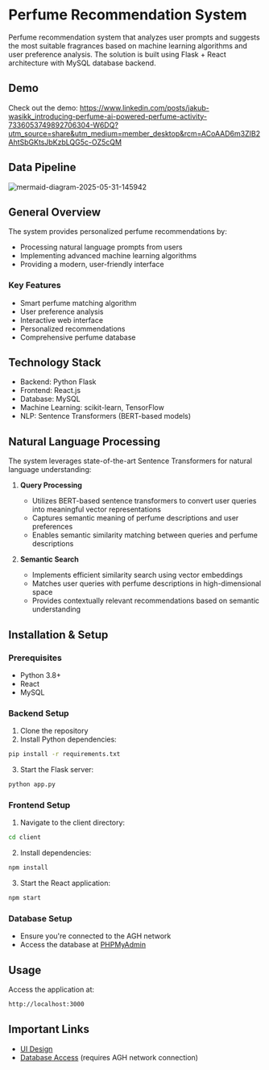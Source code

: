 # Perfume Recommendation System

Perfume recommendation system that analyzes user prompts and suggests the most suitable fragrances based on machine learning algorithms and user preference analysis. The solution is built using Flask + React architecture with MySQL database backend.

## Demo
Check out the demo: https://www.linkedin.com/posts/jakub-wasikk_introducing-perfume-ai-powered-perfume-activity-7336053749892706304-W6DQ?utm_source=share&utm_medium=member_desktop&rcm=ACoAAD6m3ZIB2AhtSbGKtsJbKzbLQG5c-OZ5cQM

## Data Pipeline

![mermaid-diagram-2025-05-31-145942](https://github.com/user-attachments/assets/810054c5-2803-48cc-8fd5-da4300872820)

## General Overview

The system provides personalized perfume recommendations by:
- Processing natural language prompts from users
- Implementing advanced machine learning algorithms
- Providing a modern, user-friendly interface

### Key Features
- Smart perfume matching algorithm
- User preference analysis
- Interactive web interface
- Personalized recommendations
- Comprehensive perfume database

## Technology Stack
- Backend: Python Flask
- Frontend: React.js
- Database: MySQL
- Machine Learning: scikit-learn, TensorFlow
- NLP: Sentence Transformers (BERT-based models)

## Natural Language Processing

The system leverages state-of-the-art Sentence Transformers for natural language understanding:

1. **Query Processing**
   - Utilizes BERT-based sentence transformers to convert user queries into meaningful vector representations
   - Captures semantic meaning of perfume descriptions and user preferences
   - Enables semantic similarity matching between queries and perfume descriptions

2. **Semantic Search**
   - Implements efficient similarity search using vector embeddings
   - Matches user queries with perfume descriptions in high-dimensional space
   - Provides contextually relevant recommendations based on semantic understanding

## Installation & Setup

### Prerequisites
- Python 3.8+
- React
- MySQL

### Backend Setup
1. Clone the repository
2. Install Python dependencies:
```bash
pip install -r requirements.txt
```
3. Start the Flask server:
```bash
python app.py
```

### Frontend Setup
1. Navigate to the client directory:
```bash
cd client
```
2. Install dependencies:
```bash
npm install
```
3. Start the React application:
```bash
npm start
```

### Database Setup
- Ensure you're connected to the AGH network
- Access the database at [PHPMyAdmin](https://mysql.agh.edu.pl/phpMyAdmin/index.php)

## Usage
Access the application at:
```bash
http://localhost:3000
```

## Important Links

- [UI Design](https://www.figma.com/design/E4UgTio2RsqJcN4NMeOLsu/perfuME?node-id=1-7&t=DuF0V1ii2eGjdNuY-1)
- [Database Access](https://mysql.agh.edu.pl/phpMyAdmin/index.php) (requires AGH network connection)

